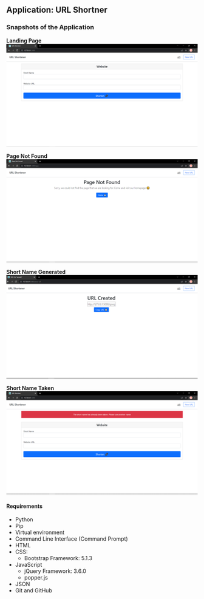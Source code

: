 ## Application: URL Shortner

### Snapshots of the Application

**Landing Page**
![Landing Page](ss-images/opening-page.PNG)

**Page Not Found**
![Page Not Found](ss-images/page-not-found.PNG)

**Short Name Generated**
![Short Name Generated](ss-images/short-name-generated.PNG)

**Short Name Taken**
![Short Name Taken](ss-images/short-name-taken.PNG)

#### Requirements
* Python
* Pip
* Virtual environment
* Command Line Interface (Command Prompt)
* HTML
* CSS:
	* Bootstrap Framework: 5.1.3
* JavaScript
	* jQuery Framework: 3.6.0
	* popper.js
* JSON
* Git and GitHub